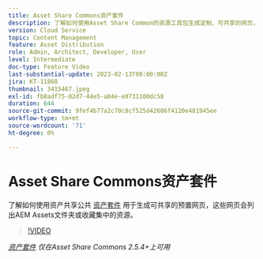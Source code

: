 ```yaml
---
title: Asset Share Commons资产套件
description: 了解如何使用Asset Share Common的资源工具包生成定制、可共享的网页，这些网页列出AEM Assets文件夹或收藏集中的资源。
version: Cloud Service
topic: Content Management
feature: Asset Distribution
role: Admin, Architect, Developer, User
level: Intermediate
doc-type: Feature Video
last-substantial-update: 2023-02-13T00:00:00Z
jira: KT-11868
thumbnail: 3415467.jpeg
exl-id: fb8adf75-02d7-44e5-a84e-e0731100dc58
duration: 644
source-git-commit: 9fef4b77a2c70c8cf525d42686f4120e481945ee
workflow-type: tm+mt
source-wordcount: '71'
ht-degree: 0%

---
```


# Asset Share Commons资产套件

了解如何使用资产共享公共 [资产套件](https://opensource.adobe.com/asset-share-commons/pages/asset-kit/overview/) 用于生成可共享的预置网页，这些网页会列出AEM Assets文件夹或收藏集中的资源。

>[!VIDEO](https://video.tv.adobe.com/v/3415467?quality=12&learn=on)

_[资产套件](https://opensource.adobe.com/asset-share-commons/pages/asset-kit/overview/) 仅在Asset Share Commons 2.5.4+上可用_

